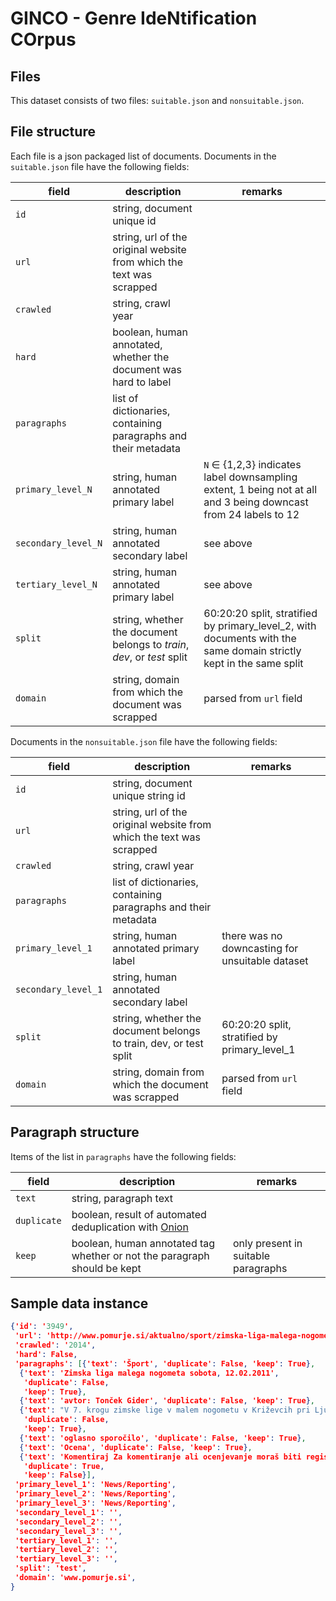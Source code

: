 # GINCO - Genre IdeNtification COrpus

## Files

This dataset consists of two files: `suitable.json` and `nonsuitable.json`.

## File structure

Each file is a json packaged list of documents. Documents in the `suitable.json` file have the following fields:

| field               | description                                                             | remarks                                                                                                            |
| ------------------- | ----------------------------------------------------------------------- | ------------------------------------------------------------------------------------------------------------------ |
| `id`                | string, document unique id                                              |                                                                                                                    |
| `url`               | string, url of the original website from which the text was scrapped    |                                                                                                                    |
| `crawled`           | string, crawl year                                                      |                                                                                                                    |
| `hard`              | boolean, human annotated, whether the document was hard to label        |                                                                                                                    |
| `paragraphs`        | list of dictionaries, containing paragraphs and their metadata          |                                                                                                                    |
| `primary_level_N`   | string, human annotated primary label                                   | `N` ∈ {1,2,3} indicates label downsampling extent, 1 being not at all and 3 being downcast from 24 labels to 12    |
| `secondary_level_N` | string, human annotated secondary label                                 | see above                                                                                                          |
| `tertiary_level_N`  | string, human annotated primary label                                   | see above                                                                                                          |
| `split`             | string, whether the document belongs to *train*, *dev*, or *test* split | 60:20:20 split, stratified by primary_level_2, with documents with the same domain strictly kept in the same split |
| `domain`            | string, domain from which the document was scrapped                     | parsed from `url` field                                                                                            |



Documents in the `nonsuitable.json` file have the following fields:

| field               | description                                                          | remarks                                         |
| ------------------- | -------------------------------------------------------------------- | ----------------------------------------------- |
| `id`                | string, document unique string id                                    |                                                 |
| `url`               | string, url of the original website from which the text was scrapped |                                                 |
| `crawled`           | string, crawl year                                                   |                                                 |
| `paragraphs`        | list of dictionaries, containing paragraphs and their metadata       |                                                 |
| `primary_level_1`   | string, human annotated primary label                                | there was no downcasting for unsuitable dataset |
| `secondary_level_1` | string, human annotated secondary label                              |                                                 |
| `split`             | string, whether the document belongs to train, dev, or test split    | 60:20:20 split, stratified by primary_level_1   |
| `domain`            | string, domain from which the document was scrapped                  | parsed from `url` field                         |


## Paragraph structure

Items of the list in `paragraphs` have the following fields:

| field       | description                                                                             | remarks                             |
| ----------- | --------------------------------------------------------------------------------------- | ----------------------------------- |
| `text`      | string, paragraph text                                                                  |                                     |
| `duplicate` | boolean, result of automated deduplication with [Onion](http://corpus.tools/wiki/Onion) |                                     |
| `keep`      | boolean, human annotated tag whether or not the paragraph should be kept                | only present in suitable paragraphs |

## Sample data instance

```json
{'id': '3949',
 'url': 'http://www.pomurje.si/aktualno/sport/zimska-liga-malega-nogometa/',
 'crawled': '2014',
 'hard': False,
 'paragraphs': [{'text': 'Šport', 'duplicate': False, 'keep': True},
  {'text': 'Zimska liga malega nogometa sobota, 12.02.2011',
   'duplicate': False,
   'keep': True},
  {'text': 'avtor: Tonček Gider', 'duplicate': False, 'keep': True},
  {'text': "V 7. krogu zimske lige v malem nogometu v Križevcih pri Ljutomeru je v prvi ligi vodilni 100 plus iz Križevec izgubil s tretjo ekipo na lestvici Rock'n roll iz Križevec z rezultatom 1:2, druga na lestvici Top Finedika iz Križevec je bila poražena z ekipo Bar Milene iz Ključarovec z rezultatom 7:8. V drugi križevski ligi je vodilni Cafe del Mar iz Vučje vasi premagal Montažo Vrbnjak iz Stare Nove vasi z rezultatom 3:2.",
   'duplicate': False,
   'keep': True},
  {'text': 'oglasno sporočilo', 'duplicate': False, 'keep': True},
  {'text': 'Ocena', 'duplicate': False, 'keep': True},
  {'text': 'Komentiraj Za komentiranje ali ocenjevanje moraš biti registriran in prijavljen uporabnik. Registriraj se!',
   'duplicate': True,
   'keep': False}],
 'primary_level_1': 'News/Reporting',
 'primary_level_2': 'News/Reporting',
 'primary_level_3': 'News/Reporting',
 'secondary_level_1': '',
 'secondary_level_2': '',
 'secondary_level_3': '',
 'tertiary_level_1': '',
 'tertiary_level_2': '',
 'tertiary_level_3': '',
 'split': 'test',
 'domain': 'www.pomurje.si',
}
 ```